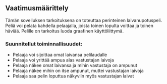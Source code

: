 ## Vaatimusmäärittely

Tämän sovelluksen tarkoituksena on toteuttaa perinteinen laivanupotuspeli. Peliä voi pelata kahdella pelaajalla, joista toinen lopulta voittaa 
ja toinen häviää. Pelille on tarkoitus luoda graafinen käyttöliittymä.

### Suunnitellut toiminnallisuudet:
  - Pelaaja voi sijoittaa omat laivansa pelilaudalle
  - Pelaaja voi yrittää ampua alas vastustajan laivoja
  - Pelaaja näkee omat laivansa ja mihin vastustaja on ampunut
  - Pelaaja näkee mihin on itse ampunut, muttei vastustajan laivoja
  - Pelaaja saa pelin loputtua näkyviin myös vastustajan laivat
